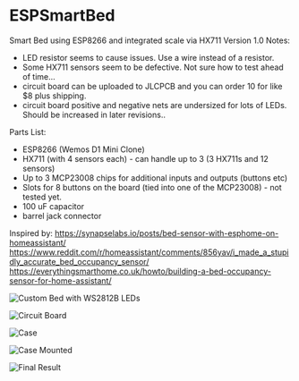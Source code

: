 # ESPSmartBed
Smart Bed using ESP8266 and integrated scale via HX711
Version 1.0 Notes:
- LED resistor seems to cause issues.  Use a wire instead of a resistor.
- Some HX711 sensors seem to be defective.  Not sure how to test ahead of time...
- circuit board can be uploaded to JLCPCB and you can order 10 for like $8 plus shipping.
- circuit board positive and negative nets are undersized for lots of LEDs.  Should be increased in later revisions..

Parts List:
- ESP8266 (Wemos D1 Mini Clone)
- HX711 (with 4 sensors each) - can handle up to 3 (3 HX711s and 12 sensors)
- Up to 3 MCP23008 chips for additional inputs and outputs (buttons etc)
- Slots for 8 buttons on the board (tied into one of the MCP23008) - not tested yet.
- 100 uF capacitor
- barrel jack connector



Inspired by:
https://synapselabs.io/posts/bed-sensor-with-esphome-on-homeassistant/
https://www.reddit.com/r/homeassistant/comments/856yav/i_made_a_stupidly_accurate_bed_occupancy_sensor/
https://everythingsmarthome.co.uk/howto/building-a-bed-occupancy-sensor-for-home-assistant/

![Custom Bed with WS2812B LEDs](/Photos/20210827_151237.jpg)

![Circuit Board](/Photos/20210920_184517.jpg)

![Case](/Photos/20211001_162814.jpg)

![Case Mounted](/Photos/20211001_165858.jpg)

![Final Result](/Photos/20210828_215434.jpg)




